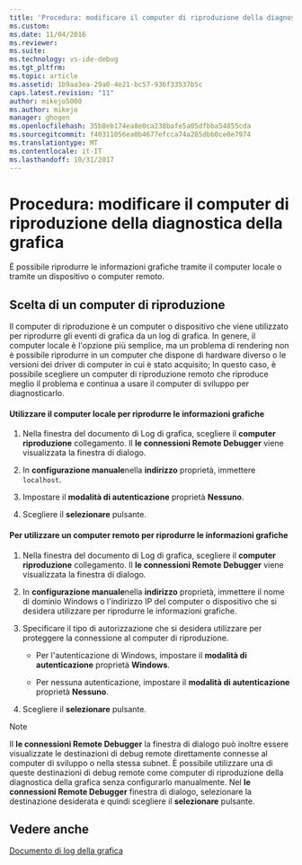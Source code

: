 ```yaml
---
title: 'Procedura: modificare il computer di riproduzione della diagnostica grafica | Documenti Microsoft'
ms.custom: 
ms.date: 11/04/2016
ms.reviewer: 
ms.suite: 
ms.technology: vs-ide-debug
ms.tgt_pltfrm: 
ms.topic: article
ms.assetid: 1b9aa3ea-29a0-4e21-bc57-936f33537b5c
caps.latest.revision: "11"
author: mikejo5000
ms.author: mikejo
manager: ghogen
ms.openlocfilehash: 35b8eb174ea8e0ca238bafe5a05dfbba54855cda
ms.sourcegitcommit: f40311056ea0b4677efcca74a285dbb0ce0e7974
ms.translationtype: MT
ms.contentlocale: it-IT
ms.lasthandoff: 10/31/2017
---
```

# <a name="how-to-change-the-graphics-diagnostics-playback-machine"></a>Procedura: modificare il computer di riproduzione della diagnostica della grafica
È possibile riprodurre le informazioni grafiche tramite il computer locale o tramite un dispositivo o computer remoto.  
  
## <a name="choosing-a-playback-machine"></a>Scelta di un computer di riproduzione  
 Il computer di riproduzione è un computer o dispositivo che viene utilizzato per riprodurre gli eventi di grafica da un log di grafica. In genere, il computer locale è l'opzione più semplice, ma un problema di rendering non è possibile riprodurre in un computer che dispone di hardware diverso o le versioni dei driver di computer in cui è stato acquisito; In questo caso, è possibile scegliere un computer di riproduzione remoto che riproduce meglio il problema e continua a usare il computer di sviluppo per diagnosticarlo.  
  
#### <a name="to-use-the-local-machine-to-play-back-graphics-information"></a>Utilizzare il computer locale per riprodurre le informazioni grafiche  
  
1.  Nella finestra del documento di Log di grafica, scegliere il **computer riproduzione** collegamento. Il **le connessioni Remote Debugger** viene visualizzata la finestra di dialogo.  
  
2.  In **configurazione manuale**nella **indirizzo** proprietà, immettere `localhost`.  
  
3.  Impostare il **modalità di autenticazione** proprietà **Nessuno**.  
  
4.  Scegliere il **selezionare** pulsante.  
  
#### <a name="to-use-a-remote-machine-to-play-back-graphics-information"></a>Per utilizzare un computer remoto per riprodurre le informazioni grafiche  
  
1.  Nella finestra del documento di Log di grafica, scegliere il **computer riproduzione** collegamento. Il **le connessioni Remote Debugger** viene visualizzata la finestra di dialogo.  
  
2.  In **configurazione manuale**nella **indirizzo** proprietà, immettere il nome di dominio Windows o l'indirizzo IP del computer o dispositivo che si desidera utilizzare per riprodurre le informazioni grafiche.  
  
3.  Specificare il tipo di autorizzazione che si desidera utilizzare per proteggere la connessione al computer di riproduzione.  
  
    -   Per l'autenticazione di Windows, impostare il **modalità di autenticazione** proprietà **Windows**.  
  
    -   Per nessuna autenticazione, impostare il **modalità di autenticazione** proprietà **Nessuno**.  
  
4.  Scegliere il **selezionare** pulsante.  
  
> [!NOTE]
>  Il **le connessioni Remote Debugger** la finestra di dialogo può inoltre essere visualizzate le destinazioni di debug remote direttamente connesse al computer di sviluppo o nella stessa subnet. È possibile utilizzare una di queste destinazioni di debug remote come computer di riproduzione della diagnostica della grafica senza configurarlo manualmente. Nel **le connessioni Remote Debugger** finestra di dialogo, selezionare la destinazione desiderata e quindi scegliere il **selezionare** pulsante.  
  
## <a name="see-also"></a>Vedere anche  
 [Documento di log della grafica](graphics-log-document.md)